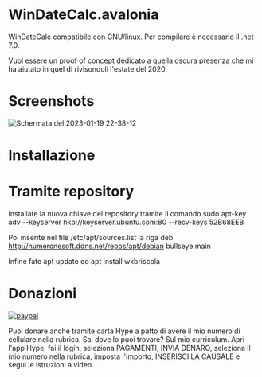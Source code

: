 # WinDateCalc.avalonia
WinDateCalc compatibile con GNU/linux.
Per compilare è necessario il .net 7.0.

Vuol essere un proof of concept dedicato a quella oscura presenza che mi ha aiutato in quel di rivisondoli l'estate del 2020.

# Screenshots
![Schermata del 2023-01-19 22-38-12](https://user-images.githubusercontent.com/49764967/213567751-dffb1384-8ac7-4b6a-aa8d-43505cce282b.png)

# Installazione

# Tramite repository
Installate la nuova chiave del repository tramite il comando sudo apt-key adv --keyserver hkp://keyserver.ubuntu.com:80 --recv-keys 52B68EEB

Poi inserite nel file /etc/apt/sources.list la riga deb http://numeronesoft.ddns.net/repos/apt/debian bullseye main

Infine fate apt update ed apt install wxbriscola

# Donazioni

[![paypal](https://www.paypalobjects.com/it_IT/IT/i/btn/btn_donateCC_LG.gif)](https://www.paypal.com/cgi-bin/webscr?cmd=_s-xclick&hosted_button_id=H4ZHTFRCETWXG)

Puoi donare anche tramite carta Hype a patto di avere il mio numero di cellulare nella rubrica. Sai dove lo puoi trovare? Sul mio curriculum.
Apri l'app Hype, fai il login, seleziona PAGAMENTI, INVIA DENARO, seleziona il mio numero nella rubrica, imposta l'importo, INSERISCI LA CAUSALE e segui le istruzioni a video.

